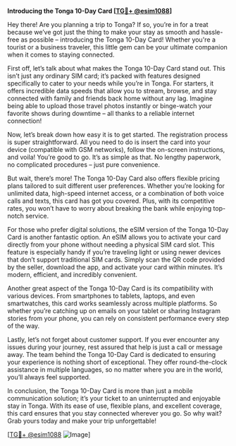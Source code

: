 **Introducing the Tonga 10-Day Card [[TG💪+ @esim1088](https://t.me/s/esim1088)]**

Hey there! Are you planning a trip to Tonga? If so, you’re in for a treat because we’ve got just the thing to make your stay as smooth and hassle-free as possible – introducing the Tonga 10-Day Card! Whether you're a tourist or a business traveler, this little gem can be your ultimate companion when it comes to staying connected.

First off, let’s talk about what makes the Tonga 10-Day Card stand out. This isn’t just any ordinary SIM card; it’s packed with features designed specifically to cater to your needs while you’re in Tonga. For starters, it offers incredible data speeds that allow you to stream, browse, and stay connected with family and friends back home without any lag. Imagine being able to upload those travel photos instantly or binge-watch your favorite shows during downtime – all thanks to a reliable internet connection!

Now, let’s break down how easy it is to get started. The registration process is super straightforward. All you need to do is insert the card into your device (compatible with GSM networks), follow the on-screen instructions, and voila! You’re good to go. It’s as simple as that. No lengthy paperwork, no complicated procedures – just pure convenience.

But wait, there’s more! The Tonga 10-Day Card also offers flexible pricing plans tailored to suit different user preferences. Whether you’re looking for unlimited data, high-speed internet access, or a combination of both voice calls and texts, this card has got you covered. Plus, with its competitive rates, you won’t have to worry about breaking the bank while enjoying top-notch service.

For those who prefer digital solutions, the eSIM version of the Tonga 10-Day Card is another fantastic option. An eSIM allows you to activate your card directly from your phone without needing a physical SIM card slot. This feature is especially handy if you’re traveling light or using newer devices that don’t support traditional SIM cards. Simply scan the QR code provided by the seller, download the app, and activate your card within minutes. It’s modern, efficient, and incredibly convenient.

Another great aspect of the Tonga 10-Day Card is its compatibility with various devices. From smartphones to tablets, laptops, and even smartwatches, this card works seamlessly across multiple platforms. So whether you’re catching up on emails on your tablet or sharing Instagram stories from your phone, you can rely on consistent performance every step of the way.

Lastly, let’s not forget about customer support. If you ever encounter any issues during your journey, rest assured that help is just a call or message away. The team behind the Tonga 10-Day Card is dedicated to ensuring your experience is nothing short of exceptional. They offer round-the-clock assistance in multiple languages, so no matter where you are in the world, you’ll always feel supported.

In conclusion, the Tonga 10-Day Card is more than just a mobile communication solution; it’s your ticket to an uninterrupted and enjoyable stay in Tonga. With its ease of use, flexible plans, and excellent coverage, this card ensures that you stay connected wherever you go. So why wait? Grab yours today and make your trip unforgettable!

[[TG💪+ @esim1088](https://t.me/s/esim1088) ![Image](https://i.postimg.cc/Y0z9fWf4/image.png)]